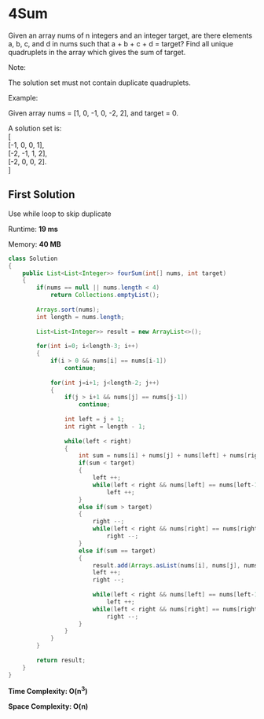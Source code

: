 # 4Sum

Given an array nums of n integers and an integer target, are there elements a, b, c, and d in nums such that a + b + c + d = target? 
Find all unique quadruplets in the array which gives the sum of target.

Note:

The solution set must not contain duplicate quadruplets.

Example:

Given array nums = [1, 0, -1, 0, -2, 2], and target = 0.  
  
A solution set is:  
[  
  [-1,  0, 0, 1],  
  [-2, -1, 1, 2],  
  [-2,  0, 0, 2].   
]

## First Solution

Use while loop to skip duplicate

Runtime: **19 ms**

Memory: **40 MB**


```java
class Solution 
{
    public List<List<Integer>> fourSum(int[] nums, int target) 
    {
        if(nums == null || nums.length < 4)
            return Collections.emptyList();
        
        Arrays.sort(nums);
        int length = nums.length;
        
        List<List<Integer>> result = new ArrayList<>();
        
        for(int i=0; i<length-3; i++)
        {
            if(i > 0 && nums[i] == nums[i-1])
                continue;
            
            for(int j=i+1; j<length-2; j++)
            {
                if(j > i+1 && nums[j] == nums[j-1])
                    continue;
                
                int left = j + 1; 
                int right = length - 1;
                
                while(left < right)
                {
                    int sum = nums[i] + nums[j] + nums[left] + nums[right];
                    if(sum < target)
                    {
                        left ++;
                        while(left < right && nums[left] == nums[left-1])
                            left ++;
                    }
                    else if(sum > target)
                    {
                        right --;
                        while(left < right && nums[right] == nums[right+1])
                            right --;
                    }
                    else if(sum == target)
                    {
                        result.add(Arrays.asList(nums[i], nums[j], nums[left], nums[right]));                
                        left ++;
                        right --;
                        
                        while(left < right && nums[left] == nums[left-1])
                            left ++;
                        while(left < right && nums[right] == nums[right+1])
                            right --;
                    }
                }
            }
        }
        
        return result;
    }
}
```

**Time Complexity: O(n<sup>3</sup>)**

**Space Complexity: O(n)**

